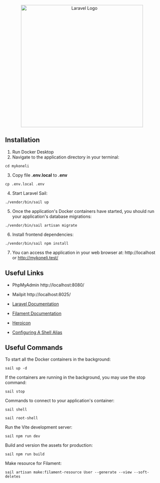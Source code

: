 <p align="center"><a href="https://laravel.com" target="_blank"><img src="https://raw.githubusercontent.com/laravel/art/master/logo-lockup/5%20SVG/2%20CMYK/1%20Full%20Color/laravel-logolockup-cmyk-red.svg" width="400" alt="Laravel Logo"></a></p>

## Installation

1) Run Docker Desktop
2) Navigate to the application directory in your terminal:
```
cd mykoneli
```

3) Copy file **.env.local** to **.env**
```
cp .env.local .env
```

4) Start Laravel Sail:
```
./vendor/bin/sail up
```

5) Once the application's Docker containers have started, you should run your application's database migrations:
```
./vendor/bin/sail artisan migrate
```

6) Install frontend dependencies:
```
./vendor/bin/sail npm install
```

7) You can access the application in your web browser at: http://localhost or http://mykoneli.test/

## Useful Links

- PhpMyAdmin  http://localhost:8080/
- Mailpit http://localhost:8025/


- [Laravel Documentation](https://laravel.com/docs)
- [Filament Documentation](https://filamentphp.com/docs)
- [Heroicon](https://heroicons.com/)
- [Configuring A Shell Alias](https://laravel.com/docs/11.x/sail#configuring-a-shell-alias)

## Useful Commands

To start all the Docker containers in the background:
```
sail up -d
```
If the containers are running in the background, you may use the stop command:
```
sail stop
```

Commands to connect to your application's container:
```
sail shell
 
sail root-shell
```

Run the Vite development server:
```
sail npm run dev
```

Build and version the assets for production:
```
sail npm run build
```

Make resource for Filament:
```
sail artisan make:filament-resource User --generate --view --soft-deletes
```

